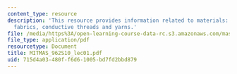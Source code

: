 ```yaml
---
content_type: resource
description: 'This resource provides information related to materials: conductive
  fabrics, conductive threads and yarns.'
file: /media/https%3A/open-learning-course-data-rc.s3.amazonaws.com/mas-962-special-topics-new-textiles-spring-2010/715d4a03480ff6d61005bd7fd2bbd879_MITMAS_962S10_lec01.pdf
file_type: application/pdf
resourcetype: Document
title: MITMAS_962S10_lec01.pdf
uid: 715d4a03-480f-f6d6-1005-bd7fd2bbd879
---
```

